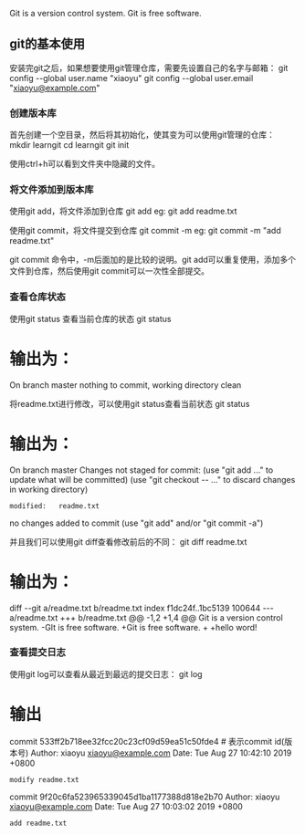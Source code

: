 Git is a version control system.
Git is free software.

## git的基本使用
安装完git之后，如果想要使用git管理仓库，需要先设置自己的名字与邮箱：
git config --global user.name "xiaoyu"
git config --global user.email "xiaoyu@example.com"


### 创建版本库
首先创建一个空目录，然后将其初始化，使其变为可以使用git管理的仓库：
mkdir learngit
cd learngit
git init

使用ctrl+h可以看到文件夹中隐藏的文件。

### 将文件添加到版本库
使用git add，将文件添加到仓库
git add <file>
eg: git add readme.txt

使用git commit，将文件提交到仓库
git commit -m <message>
eg: git commit -m "add readme.txt"

git commit 命令中，-m后面加的是比较的说明。git add可以重复使用，添加多个文件到仓库，然后使用git commit可以一次性全部提交。

### 查看仓库状态
使用git status 查看当前仓库的状态
git status
# 输出为：
On branch master
nothing to commit, working directory clean

将readme.txt进行修改，可以使用git status查看当前状态
git status
# 输出为：
On branch master
Changes not staged for commit:
  (use "git add <file>..." to update what will be committed)
  (use "git checkout -- <file>..." to discard changes in working directory)

	modified:   readme.txt

no changes added to commit (use "git add" and/or "git commit -a")

并且我们可以使用git diff查看修改前后的不同：
git diff readme.txt
# 输出为：
diff --git a/readme.txt b/readme.txt
index f1dc24f..1bc5139 100644
--- a/readme.txt
+++ b/readme.txt
@@ -1,2 +1,4 @@
 Git is a version control system.
-GIt is free software.
+Git is free software.
+
+hello word!


### 查看提交日志
使用git log可以查看从最近到最远的提交日志：
git log 
# 输出
commit 533ff2b718ee32fcc20c23cf09d59ea51c50fde4  # 表示commit id(版本号)
Author: xiaoyu <xiaoyu@example.com>
Date:   Tue Aug 27 10:42:10 2019 +0800

    modify readme.txt

commit 9f20c6fa523965339045d1ba1177388d818e2b70
Author: xiaoyu <xiaoyu@example.com>
Date:   Tue Aug 27 10:03:02 2019 +0800

    add readme.txt

